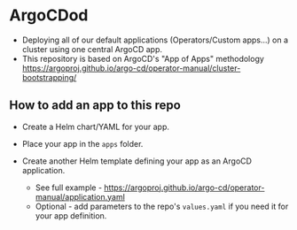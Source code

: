 # ArgoCDod
*	Deploying all of our default applications (Operators/Custom apps...) on a cluster using one central ArgoCD app.
*	This repository is based on ArgoCD's "App of Apps" methodology https://argoproj.github.io/argo-cd/operator-manual/cluster-bootstrapping/

## How to add an app to this repo
* Create a Helm chart/YAML for your app.

* Place your app in the ```apps``` folder.

* Create another Helm template defining your app as an ArgoCD application.
  * See full example - https://argoproj.github.io/argo-cd/operator-manual/application.yaml
  * Optional - add parameters to the repo's ```values.yaml``` if you need it for your app definition.
